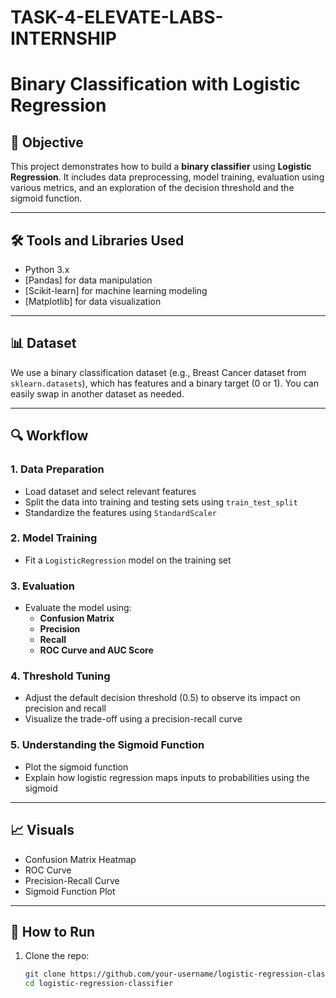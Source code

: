 # TASK-4-ELEVATE-LABS-INTERNSHIP
# Binary Classification with Logistic Regression

## 📌 Objective
This project demonstrates how to build a **binary classifier** using **Logistic Regression**. It includes data preprocessing, model training, evaluation using various metrics, and an exploration of the decision threshold and the sigmoid function.

---

## 🛠️ Tools and Libraries Used
- Python 3.x
- [Pandas] for data manipulation
- [Scikit-learn] for machine learning modeling
- [Matplotlib] for data visualization

---

## 📊 Dataset
We use a binary classification dataset (e.g., Breast Cancer dataset from `sklearn.datasets`), which has features and a binary target (0 or 1). You can easily swap in another dataset as needed.

---

## 🔍 Workflow

### 1. Data Preparation
- Load dataset and select relevant features
- Split the data into training and testing sets using `train_test_split`
- Standardize the features using `StandardScaler`

### 2. Model Training
- Fit a `LogisticRegression` model on the training set

### 3. Evaluation
- Evaluate the model using:
  - **Confusion Matrix**
  - **Precision**
  - **Recall**
  - **ROC Curve and AUC Score**

### 4. Threshold Tuning
- Adjust the default decision threshold (0.5) to observe its impact on precision and recall
- Visualize the trade-off using a precision-recall curve

### 5. Understanding the Sigmoid Function
- Plot the sigmoid function
- Explain how logistic regression maps inputs to probabilities using the sigmoid

---

## 📈 Visuals
- Confusion Matrix Heatmap
- ROC Curve
- Precision-Recall Curve
- Sigmoid Function Plot

---

## 📂 How to Run

1. Clone the repo:
   ```bash
   git clone https://github.com/your-username/logistic-regression-classifier.git
   cd logistic-regression-classifier
